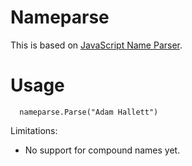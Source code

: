 # Nameparse

This is based on [JavaScript Name Parser](https://github.com/joshfraser/JavaScript-Name-Parser).

# Usage 

```
  nameparse.Parse("Adam Hallett")

```

Limitations:
* No support for compound names yet.
